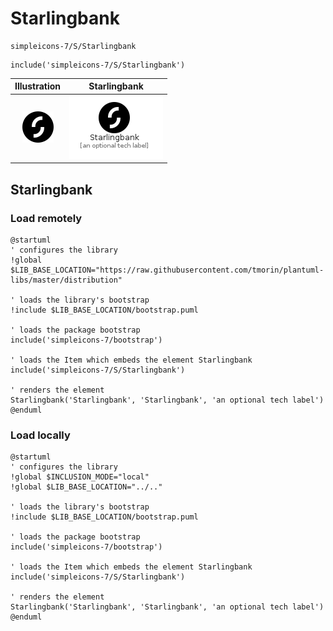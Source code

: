 # Starlingbank


```text
simpleicons-7/S/Starlingbank
```

```text
include('simpleicons-7/S/Starlingbank')
```



| Illustration | Starlingbank |
| :---: | :---: |
| ![illustration for Illustration](../../simpleicons-7/S/Starlingbank.png) | ![illustration for Starlingbank](../../simpleicons-7/S/Starlingbank.Local.png) |




## Starlingbank

### Load remotely
```plantuml
@startuml
' configures the library
!global $LIB_BASE_LOCATION="https://raw.githubusercontent.com/tmorin/plantuml-libs/master/distribution"

' loads the library's bootstrap
!include $LIB_BASE_LOCATION/bootstrap.puml

' loads the package bootstrap
include('simpleicons-7/bootstrap')

' loads the Item which embeds the element Starlingbank
include('simpleicons-7/S/Starlingbank')

' renders the element
Starlingbank('Starlingbank', 'Starlingbank', 'an optional tech label')
@enduml
```

### Load locally
```plantuml
@startuml
' configures the library
!global $INCLUSION_MODE="local"
!global $LIB_BASE_LOCATION="../.."

' loads the library's bootstrap
!include $LIB_BASE_LOCATION/bootstrap.puml

' loads the package bootstrap
include('simpleicons-7/bootstrap')

' loads the Item which embeds the element Starlingbank
include('simpleicons-7/S/Starlingbank')

' renders the element
Starlingbank('Starlingbank', 'Starlingbank', 'an optional tech label')
@enduml
```

